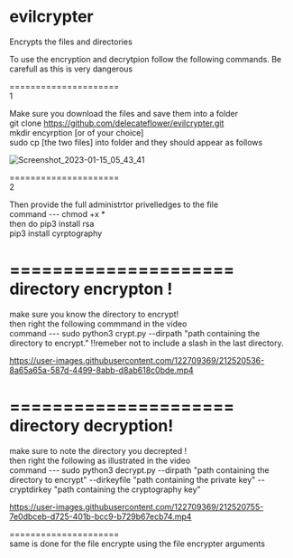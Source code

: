 # evilcrypter
Encrypts the files and directories

To use the encryption and decrytpion follow the following commands.
Be carefull as this is very dangerous  

=====================  
1  

Make sure you download the files and save them into a folder  
git clone https://github.com/delecateflower/evilcrypter.git  
mkdir encyrption [or of your choice]  
sudo cp [the two files] into folder and they should appear as follows  


![Screenshot_2023-01-15_05_43_41](https://user-images.githubusercontent.com/122709369/212520322-82d06960-7f02-4b08-b2c5-a2ef1e1a5e7e.png)  

=====================  
2  

Then provide the full administrtor privelledges to the file  
command --- chmod +x *  
then do pip3 install rsa  
pip3 install cyrptography  


=====================  
directory encrypton !  
=====================  

make sure you know the directory to encrypt!  
then right the following commmand in the video  
command --- sudo python3 crypt.py --dirpath "path containing the directory to encrypt." !!remeber not to include a slash in the last directory.  


https://user-images.githubusercontent.com/122709369/212520536-8a65a65a-587d-4499-8abb-d8ab618c0bde.mp4  


=====================  
directory decryption!  
=====================  

make sure to note the directory you decrepted !  
then right the following as illustrated in the video  
command --- sudo python3 decrypt.py --dirpath "path containing the directory to encrypt" --dirkeyfile "path containing the private key" --cryptdirkey "path containing the cryptography key"  


https://user-images.githubusercontent.com/122709369/212520755-7e0dbceb-d725-401b-bcc9-b729b67ecb74.mp4  


=====================  
same is done for the file encrypte using the file encrypter arguments  

